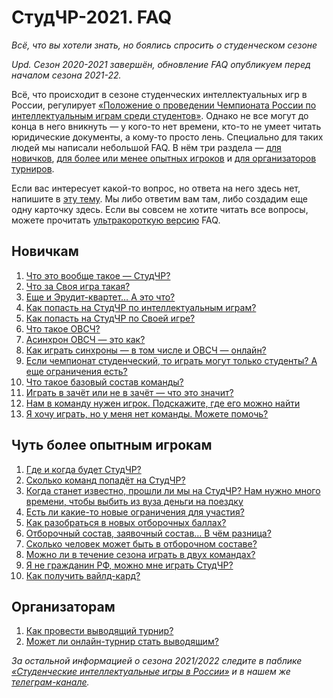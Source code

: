 # СтудЧР-2021. FAQ

*Всё, что вы хотели знать, но боялись спросить о студенческом сезоне*

*Upd. Сезон 2020-2021 завершён, обновление FAQ опубликуем перед началом сезона 2021-22.*

Всё, что происходит в сезоне студенческих интеллектуальных игр в России, регулирует [«Положение о проведении Чемпионата России по интеллектуальным играм среди студентов»](https://drive.google.com/file/d/1wMWT_d5bdHZG9ryeFgl1Vp8a8zI7hnsT/view). Однако не все могут до конца в него вникнуть — у кого-то нет времени, кто-то не умеет читать юридические документы, а кому-то просто лень. Специально для таких людей мы написали небольшой FAQ. В нём три раздела — [для новичков](https://vk.com/@chgk_student-studchr-faq?anchor=novichkam), [для более или менее опытных игроков](https://vk.com/@chgk_student-studchr-faq?anchor=chut-bolee-opytnym-igrokam) и [для организаторов турниров](https://vk.com/@chgk_student-studchr-faq?anchor=organizatoram).

Если вас интересует какой-то вопрос, но ответа на него здесь нет, напишите в [эту тему](). Мы либо ответим вам там, либо создадим еще одну карточку здесь. Если вы совсем не хотите читать все вопросы, можете прочитать [ультракороткую версию](https://vk.com/@chgk_student-ultrakorotko-about) FAQ.

## Новичкам

1. [Что это вообще такое — СтудЧР?](https://vk.com/@chgk_student-studchr-wtf)
2. [Что за Своя игра такая?](https://vk.com/@chgk_student-svoya-igra-wtf)
3. [Еще и Эрудит-квартет… А это что?](https://vk.com/@chgk_student-erudit-kvartet-wtf)
4. [Как попасть на СтудЧР по интеллектуальным играм?](https://vk.com/@chgk_student-kak-popast-na-studchr)
5. [Как попасть на СтудЧР по Своей игре?](https://vk.com/@chgk_student-kak-popast-na-studchr-po-si)
6. [Что такое ОВСЧ?](https://vk.com/@chgk_student-ovsch-wtf)
7. [Асинхрон ОВСЧ — это как?](https://vk.com/@chgk_student-asinhron-ovsch)
8. [Как играть синхроны — в том числе и ОВСЧ — онлайн?](https://vk.com/@chgk_student-ovsch-online-eto-kak)
9. [Если чемпионат студенческий, то играть могут только студенты? А еще ограничения есть?](https://vk.com/@chgk_student-vozrast-studchr)
10. [Что такое базовый состав команды?](https://vk.com/@chgk_student-bazovyi-sostav)
11. [Играть в зачёт или не в зачёт — что это значит?](https://vk.com/@chgk_student-v-zachet-ili-ne-v-zachet)
12. [Нам в команду нужен игрок. Подскажите, где его можно найти](https://vk.com/@chgk_student-gde-naiti-igroka)
13. [Я хочу играть, но у меня нет команды. Можете помочь?](https://vk.com/@chgk_student-kak-naiti-komandu)

## Чуть более опытным игрокам

1. [Где и когда будет СтудЧР?](https://vk.com/@chgk_student-gde-i-kogda)
2. [Сколько команд попадёт на СтудЧР?](https://vk.com/@chgk_student-skolko-komand-popadet-na-studchr)
3. [Когда станет известно, прошли ли мы на СтудЧР? Нам нужно много времени, чтобы выбить из вуза деньги на поездку](https://vk.com/@chgk_student-sroki)
4. [Есть ли какие-то новые ограничения для участия?](https://vk.com/@chgk_student-vozrast-studchr)
5. [Как разобраться в новых отборочных баллах?](https://vk.com/@chgk_student-otborochnye-bally-wtf)
6. [Отборочный состав, заявочный состав… В чём разница?](https://vk.com/@chgk_student-otborochnyi-i-zayavochyi-sostavy)
7. [Сколько человек может быть в отборочном составе?](https://vk.com/@chgk_student-how-much)
8. [Можно ли в течение сезона играть в двух командах?](https://vk.com/@chgk_student-2-komandy)
9. [Я не гражданин РФ, можно мне играть СтудЧР?](https://vk.com/@chgk_student-inostrancy)
10. [Как получить вайлд-кард?](https://vk.com/@chgk_student-kak-poluchit-wild-card)

## Организаторам

1. [Как провести выводящий турнир?](https://vk.com/@chgk_student-vyvodyashchie-turniry)
2. [Может ли онлайн-турнир стать выводящим?](https://vk.com/@chgk_student-online-vyvodyashchiy)

*За остальной информацией о сезона 2021/2022 следите в паблике [«Студенческие интеллектуальные игры в России»](https://vk.com/chgk_student) и в нашем же [телеграм-канале](https://t.me/chgk_student_ru).*
